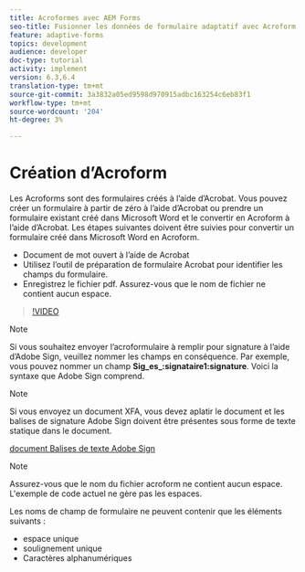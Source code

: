 ```yaml
---
title: Acroformes avec AEM Forms
seo-title: Fusionner les données de formulaire adaptatif avec Acroform
feature: adaptive-forms
topics: development
audience: developer
doc-type: tutorial
activity: implement
version: 6.3,6.4
translation-type: tm+mt
source-git-commit: 3a3832a05ed9598d970915adbc163254c6eb83f1
workflow-type: tm+mt
source-wordcount: '204'
ht-degree: 3%

---
```



# Création d’Acroform

Les Acroforms sont des formulaires créés à l’aide d’Acrobat. Vous pouvez créer un formulaire à partir de zéro à l’aide d’Acrobat ou prendre un formulaire existant créé dans Microsoft Word et le convertir en Acroform à l’aide d’Acrobat. Les étapes suivantes doivent être suivies pour convertir un formulaire créé dans Microsoft Word en Acroform.

* Document de mot ouvert à l’aide de Acrobat
* Utilisez l’outil de préparation de formulaire Acrobat pour identifier les champs du formulaire.
* Enregistrez le fichier pdf. Assurez-vous que le nom de fichier ne contient aucun espace.


>[!VIDEO](https://video.tv.adobe.com/v/22575?quality=9&learn=on)

>[!NOTE]
>
>Si vous souhaitez envoyer l’acroformulaire à remplir pour signature à l’aide d’Adobe Sign, veuillez nommer les champs en conséquence. Par exemple, vous pouvez nommer un champ **Sig_es_:signataire1:signature**. Voici la syntaxe que Adobe Sign comprend.

>[!NOTE]
>
>Si vous envoyez un document XFA, vous devez aplatir le document et les balises de signature Adobe Sign doivent être présentes sous forme de texte statique dans le document.

[document Balises de texte Adobe Sign](https://helpx.adobe.com/fr/sign/using/text-tag.html)

>[!NOTE]
>
>Assurez-vous que le nom du fichier acroform ne contient aucun espace. L&#39;exemple de code actuel ne gère pas les espaces.
>
>Les noms de champ de formulaire ne peuvent contenir que les éléments suivants :
>
>* espace unique
>* soulignement unique
>* Caractères alphanumériques

